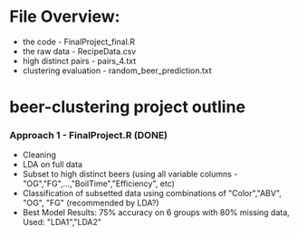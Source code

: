 # File Overview:
* the code - FinalProject_final.R
* the raw data - RecipeData.csv
* high distinct pairs - pairs_4.txt
* clustering evaluation - random_beer_prediction.txt


# beer-clustering project outline
### Approach 1 - FinalProject.R (DONE)
* Cleaning
* LDA on full data
* Subset to high distinct beers (using all variable columns - "OG","FG",...,"BoilTime","Efficiency", etc)
* Classification of subsetted data using combinations of "Color","ABV", "OG", "FG"  (recommended by LDA?)
* Best Model Results: 75% accuracy on 6 groups with 80% missing data, Used: "LDA1","LDA2"

